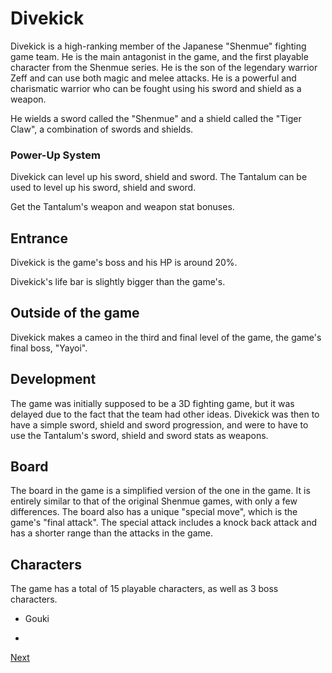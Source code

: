 # Divekick

Divekick is a high-ranking member of the Japanese "Shenmue" fighting game team. He is the main antagonist in the game, and the first playable character from the Shenmue series. He is the son of the legendary warrior Zeff and can use both magic and melee attacks. He is a powerful and charismatic warrior who can be fought using his sword and shield as a weapon.

He wields a sword called the "Shenmue" and a shield called the "Tiger Claw", a combination of swords and shields.

### Power-Up System

Divekick can level up his sword, shield and sword. The Tantalum can be used to level up his sword, shield and sword.

Get the Tantalum's weapon and weapon stat bonuses.

## Entrance

Divekick is the game's boss and his HP is around 20%.

Divekick's life bar is slightly bigger than the game's.

## Outside of the game

Divekick makes a cameo in the third and final level of the game, the game's final boss, "Yayoi".

## Development

The game was initially supposed to be a 3D fighting game, but it was delayed due to the fact that the team had other ideas. Divekick was then to have a simple sword, shield and sword progression, and were to have to use the Tantalum's sword, shield and sword stats as weapons.

## Board

The board in the game is a simplified version of the one in the game. It is entirely similar to that of the original Shenmue games, with only a few differences. The board also has a unique "special move", which is the game's "final attack". The special attack includes a knock back attack and has a shorter range than the attacks in the game.

## Characters

The game has a total of 15 playable characters, as well as 3 boss characters.

*   Gouki

*

[Next](118.md)